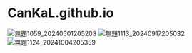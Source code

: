 # CanKaL.github.io
![無題1059_20240501205203](https://github.com/user-attachments/assets/2fee0fe9-0dfa-409a-b56a-e562607eb1ef)
![無題1113_20240917205032](https://github.com/user-attachments/assets/8a7a8174-cab2-4210-9846-d830e2b28c9d)
![無題1124_20241004205359](https://github.com/user-attachments/assets/83ad4387-5310-4e9a-a65e-a4723cf6ff3a)

